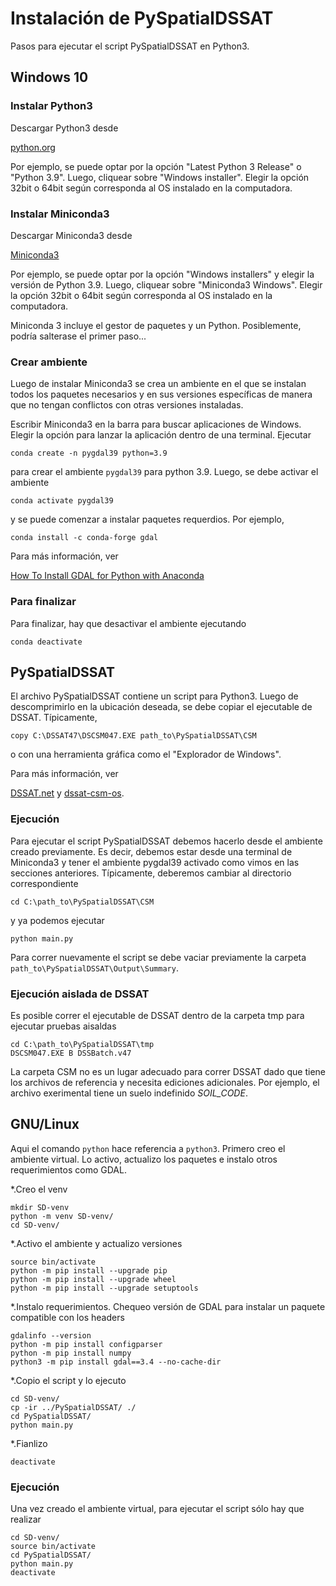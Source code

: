 ﻿# Instalación de PySpatialDSSAT

Pasos para ejecutar el script PySpatialDSSAT en Python3.

## Windows 10

### Instalar Python3

Descargar Python3 desde

[python.org](https://www.python.org/downloads/windows/)

Por ejemplo, se puede optar por la opción "Latest Python 3 Release" o "Python 3.9". Luego, cliquear sobre "Windows installer". Elegir la opción 32bit o 64bit según corresponda al OS instalado en la computadora. 

### Instalar Miniconda3

Descargar Miniconda3 desde 

[Miniconda3](https://docs.conda.io/en/latest/miniconda.html#windows-installers)

Por ejemplo, se puede optar por la opción "Windows installers" y elegir la versión de Python 3.9. Luego, cliquear sobre "Miniconda3 Windows". Elegir la opción 32bit o 64bit según corresponda al OS instalado en la computadora.

Miniconda 3 incluye el gestor de paquetes y un Python. Posiblemente, podría salterase el primer paso...

### Crear ambiente

Luego de instalar Miniconda3 se crea un ambiente en el que se instalan todos los paquetes necesarios y en sus versiones específicas de manera que no tengan conflictos con otras versiones instaladas.

Escribir Miniconda3 en la barra para buscar aplicaciones de Windows. Elegir la opción para lanzar la aplicación dentro de una terminal. Ejecutar

`conda create -n pygdal39 python=3.9`

 para crear el ambiente `pygdal39` para python 3.9. Luego, se debe activar el ambiente
 
`conda activate pygdal39`
 
 y se puede comenzar a instalar paquetes requerdios. Por ejemplo,
 
`conda install -c conda-forge gdal`
 
 Para más información, ver

[How To Install GDAL for Python with Anaconda](https://opensourceoptions.com/blog/how-to-install-gdal-with-anaconda/)
 
### Para finalizar

Para finalizar, hay que desactivar el ambiente ejecutando

`conda deactivate`

## PySpatialDSSAT

El archivo PySpatialDSSAT contiene un script para Python3. Luego de descomprimirlo en la ubicación deseada, se debe copiar el ejecutable de DSSAT. Típicamente,

`copy C:\DSSAT47\DSCSM047.EXE path_to\PySpatialDSSAT\CSM`

o con una herramienta gráfica como el "Explorador de Windows".

Para más información, ver

[DSSAT.net](https://dssat.net/) y [dssat-csm-os](https://github.com/DSSAT/dssat-csm-os).


### Ejecución

Para ejecutar el script PySpatialDSSAT debemos hacerlo desde el ambiente creado previamente. Es decir, debemos estar desde una terminal de Miniconda3 y tener el ambiente pygdal39 activado como vimos en las secciones anteriores. Típicamente, deberemos cambiar al directorio correspondiente

`cd C:\path_to\PySpatialDSSAT\CSM`

y ya podemos ejecutar

`python main.py`

Para correr nuevamente el script se debe vaciar previamente la carpeta `path_to\PySpatialDSSAT\Output\Summary`.

### Ejecución aislada de DSSAT

Es posible correr el ejecutable de DSSAT dentro de la carpeta tmp para ejecutar pruebas aisaldas

```
cd C:\path_to\PySpatialDSSAT\tmp
DSCSM047.EXE B DSSBatch.v47
```

La carpeta CSM no es un lugar adecuado para correr DSSAT dado que tiene los archivos de referencia y necesita ediciones adicionales. Por ejemplo, el archivo exerimental tiene un suelo indefinido *SOIL_CODE*. 
 

 ## GNU/Linux

Aqui el comando `python` hace referencia a `python3`. Primero creo el ambiente virtual. Lo activo, actualizo los paquetes e instalo otros requerimientos como GDAL.

*.Creo el venv

    mkdir SD-venv
    python -m venv SD-venv/
    cd SD-venv/

*.Activo el ambiente y actualizo versiones

    source bin/activate
    python -m pip install --upgrade pip
    python -m pip install --upgrade wheel
    python -m pip install --upgrade setuptools

*.Instalo requerimientos. Chequeo versión de GDAL para instalar un paquete compatible con los headers

    gdalinfo --version
    python -m pip install configparser
    python -m pip install numpy
    python3 -m pip install gdal==3.4 --no-cache-dir

*.Copio el script y lo ejecuto

    cd SD-venv/
    cp -ir ../PySpatialDSSAT/ ./
    cd PySpatialDSSAT/
    python main.py

*.Fianlizo

    deactivate


### Ejecución

Una vez creado el ambiente virtual, para ejecutar el script sólo hay que realizar

    cd SD-venv/
    source bin/activate
    cd PySpatialDSSAT/
    python main.py
    deactivate


